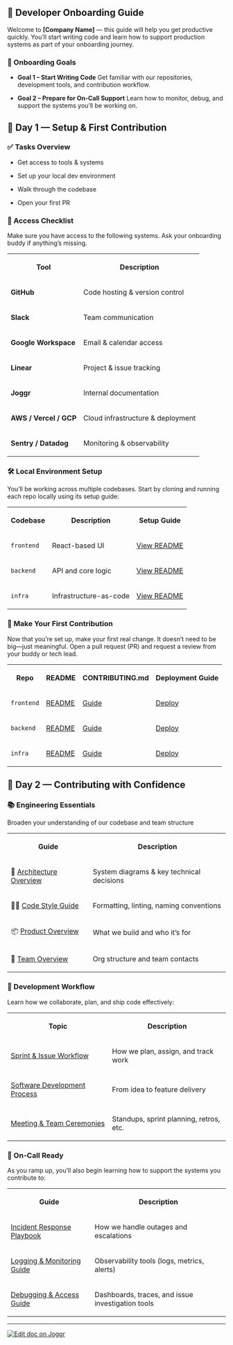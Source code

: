 <!--@@joggrdoc@@-->
<!-- @joggr:version(v2):end -->
<!-- @joggr:warning:start -->
<!-- 
  _   _   _    __        __     _      ____    _   _   ___   _   _    ____     _   _   _ 
 | | | | | |   \ \      / /    / \    |  _ \  | \ | | |_ _| | \ | |  / ___|   | | | | | |
 | | | | | |    \ \ /\ / /    / _ \   | |_) | |  \| |  | |  |  \| | | |  _    | | | | | |
 |_| |_| |_|     \ V  V /    / ___ \  |  _ <  | |\  |  | |  | |\  | | |_| |   |_| |_| |_|
 (_) (_) (_)      \_/\_/    /_/   \_\ |_| \_\ |_| \_| |___| |_| \_|  \____|   (_) (_) (_)
                                                              
This document is managed by Joggr. Editing this document could break Joggr's core features, i.e. our 
ability to auto-maintain this document. Please use the Joggr editor to edit this document 
(link at bottom of the page).
-->
<!-- @joggr:warning:end -->
## 🧭 Developer Onboarding Guide

Welcome to **\[Company Name]** — this guide will help you get productive quickly. You’ll start writing code and learn how to support production systems as part of your onboarding journey.

### 🎯 Onboarding Goals

* **Goal 1 – Start Writing Code** Get familiar with our repositories, development tools, and contribution workflow.

* **Goal 2 – Prepare for On-Call Support** Learn how to monitor, debug, and support the systems you’ll be working on.

## 📅 Day 1 — Setup & First Contribution

### ✅ Tasks Overview

* Get access to tools & systems

* Set up your local dev environment

* Walk through the codebase

* Open your first PR

### 🔐 Access Checklist

Make sure you have access to the following systems. Ask your onboarding buddy if anything’s missing.

<table class="dashdraft-table">
  <tbody>
    <tr class="dashdraft-table-row">
      <th class="dashdraft-table-header" colspan="1" rowspan="1">
        <p class="dashdraft-paragraph">Tool</p>
      </th>
      <th class="dashdraft-table-header" colspan="1" rowspan="1">
        <p class="dashdraft-paragraph">Description</p>
      </th>
    </tr>
    <tr class="dashdraft-table-row">
      <td class="dashdraft-table-cell" colspan="1" rowspan="1">
        <p class="dashdraft-paragraph"><strong class="dashdraft-bold">GitHub</strong></p>
      </td>
      <td class="dashdraft-table-cell" colspan="1" rowspan="1">
        <p class="dashdraft-paragraph">Code hosting &#x26; version control</p>
      </td>
    </tr>
    <tr class="dashdraft-table-row">
      <td class="dashdraft-table-cell" colspan="1" rowspan="1">
        <p class="dashdraft-paragraph"><strong class="dashdraft-bold">Slack</strong></p>
      </td>
      <td class="dashdraft-table-cell" colspan="1" rowspan="1">
        <p class="dashdraft-paragraph">Team communication</p>
      </td>
    </tr>
    <tr class="dashdraft-table-row">
      <td class="dashdraft-table-cell" colspan="1" rowspan="1">
        <p class="dashdraft-paragraph"><strong class="dashdraft-bold">Google Workspace</strong></p>
      </td>
      <td class="dashdraft-table-cell" colspan="1" rowspan="1">
        <p class="dashdraft-paragraph">Email &#x26; calendar access</p>
      </td>
    </tr>
    <tr class="dashdraft-table-row">
      <td class="dashdraft-table-cell" colspan="1" rowspan="1">
        <p class="dashdraft-paragraph"><strong class="dashdraft-bold">Linear</strong></p>
      </td>
      <td class="dashdraft-table-cell" colspan="1" rowspan="1">
        <p class="dashdraft-paragraph">Project &#x26; issue tracking</p>
      </td>
    </tr>
    <tr class="dashdraft-table-row">
      <td class="dashdraft-table-cell" colspan="1" rowspan="1">
        <p class="dashdraft-paragraph"><strong class="dashdraft-bold">Joggr</strong></p>
      </td>
      <td class="dashdraft-table-cell" colspan="1" rowspan="1">
        <p class="dashdraft-paragraph">Internal documentation</p>
      </td>
    </tr>
    <tr class="dashdraft-table-row">
      <td class="dashdraft-table-cell" colspan="1" rowspan="1">
        <p class="dashdraft-paragraph"><strong class="dashdraft-bold">AWS / Vercel / GCP</strong></p>
      </td>
      <td class="dashdraft-table-cell" colspan="1" rowspan="1">
        <p class="dashdraft-paragraph">Cloud infrastructure &#x26; deployment</p>
      </td>
    </tr>
    <tr class="dashdraft-table-row">
      <td class="dashdraft-table-cell" colspan="1" rowspan="1">
        <p class="dashdraft-paragraph"><strong class="dashdraft-bold">Sentry / Datadog</strong></p>
      </td>
      <td class="dashdraft-table-cell" colspan="1" rowspan="1">
        <p class="dashdraft-paragraph">Monitoring &#x26; observability</p>
      </td>
    </tr>
  </tbody>
</table>

### 🛠 Local Environment Setup

You’ll be working across multiple codebases. Start by cloning and running each repo locally using its setup guide:

<table class="dashdraft-table">
  <tbody>
    <tr class="dashdraft-table-row">
      <th class="dashdraft-table-header" colspan="1" rowspan="1">
        <p class="dashdraft-paragraph">Codebase</p>
      </th>
      <th class="dashdraft-table-header" colspan="1" rowspan="1">
        <p class="dashdraft-paragraph">Description</p>
      </th>
      <th class="dashdraft-table-header" colspan="1" rowspan="1">
        <p class="dashdraft-paragraph">Setup Guide</p>
      </th>
    </tr>
    <tr class="dashdraft-table-row">
      <td class="dashdraft-table-cell" colspan="1" rowspan="1">
        <p class="dashdraft-paragraph"><code class="dashdraft-code-inline">frontend</code></p>
      </td>
      <td class="dashdraft-table-cell" colspan="1" rowspan="1">
        <p class="dashdraft-paragraph">React-based UI</p>
      </td>
      <td class="dashdraft-table-cell" colspan="1" rowspan="1">
        <p class="dashdraft-paragraph"><a target="_blank" rel="noopener" class="dashdraft-link" href="#">View README</a></p>
      </td>
    </tr>
    <tr class="dashdraft-table-row">
      <td class="dashdraft-table-cell" colspan="1" rowspan="1">
        <p class="dashdraft-paragraph"><code class="dashdraft-code-inline">backend</code></p>
      </td>
      <td class="dashdraft-table-cell" colspan="1" rowspan="1">
        <p class="dashdraft-paragraph">API and core logic</p>
      </td>
      <td class="dashdraft-table-cell" colspan="1" rowspan="1">
        <p class="dashdraft-paragraph"><a target="_blank" rel="noopener" class="dashdraft-link" href="#">View README</a></p>
      </td>
    </tr>
    <tr class="dashdraft-table-row">
      <td class="dashdraft-table-cell" colspan="1" rowspan="1">
        <p class="dashdraft-paragraph"><code class="dashdraft-code-inline">infra</code></p>
      </td>
      <td class="dashdraft-table-cell" colspan="1" rowspan="1">
        <p class="dashdraft-paragraph">Infrastructure-as-code</p>
      </td>
      <td class="dashdraft-table-cell" colspan="1" rowspan="1">
        <p class="dashdraft-paragraph"><a target="_blank" rel="noopener" class="dashdraft-link" href="#">View README</a></p>
      </td>
    </tr>
  </tbody>
</table>

### 🚀 Make Your First Contribution

Now that you’re set up, make your first real change. It doesn’t need to be big—just meaningful. Open a pull request (PR) and request a review from your buddy or tech lead.

<table class="dashdraft-table">
  <tbody>
    <tr class="dashdraft-table-row">
      <th class="dashdraft-table-header" colspan="1" rowspan="1">
        <p class="dashdraft-paragraph">Repo</p>
      </th>
      <th class="dashdraft-table-header" colspan="1" rowspan="1">
        <p class="dashdraft-paragraph">README</p>
      </th>
      <th class="dashdraft-table-header" colspan="1" rowspan="1">
        <p class="dashdraft-paragraph">CONTRIBUTING.md</p>
      </th>
      <th class="dashdraft-table-header" colspan="1" rowspan="1">
        <p class="dashdraft-paragraph">Deployment Guide</p>
      </th>
    </tr>
    <tr class="dashdraft-table-row">
      <td class="dashdraft-table-cell" colspan="1" rowspan="1">
        <p class="dashdraft-paragraph"><code class="dashdraft-code-inline">frontend</code></p>
      </td>
      <td class="dashdraft-table-cell" colspan="1" rowspan="1">
        <p class="dashdraft-paragraph"><a target="_blank" rel="noopener" class="dashdraft-link" href="#">README</a></p>
      </td>
      <td class="dashdraft-table-cell" colspan="1" rowspan="1">
        <p class="dashdraft-paragraph"><a target="_blank" rel="noopener" class="dashdraft-link" href="#">Guide</a></p>
      </td>
      <td class="dashdraft-table-cell" colspan="1" rowspan="1">
        <p class="dashdraft-paragraph"><a target="_blank" rel="noopener" class="dashdraft-link" href="#">Deploy</a></p>
      </td>
    </tr>
    <tr class="dashdraft-table-row">
      <td class="dashdraft-table-cell" colspan="1" rowspan="1">
        <p class="dashdraft-paragraph"><code class="dashdraft-code-inline">backend</code></p>
      </td>
      <td class="dashdraft-table-cell" colspan="1" rowspan="1">
        <p class="dashdraft-paragraph"><a target="_blank" rel="noopener" class="dashdraft-link" href="#">README</a></p>
      </td>
      <td class="dashdraft-table-cell" colspan="1" rowspan="1">
        <p class="dashdraft-paragraph"><a target="_blank" rel="noopener" class="dashdraft-link" href="#">Guide</a></p>
      </td>
      <td class="dashdraft-table-cell" colspan="1" rowspan="1">
        <p class="dashdraft-paragraph"><a target="_blank" rel="noopener" class="dashdraft-link" href="#">Deploy</a></p>
      </td>
    </tr>
    <tr class="dashdraft-table-row">
      <td class="dashdraft-table-cell" colspan="1" rowspan="1">
        <p class="dashdraft-paragraph"><code class="dashdraft-code-inline">infra</code></p>
      </td>
      <td class="dashdraft-table-cell" colspan="1" rowspan="1">
        <p class="dashdraft-paragraph"><a target="_blank" rel="noopener" class="dashdraft-link" href="#">README</a></p>
      </td>
      <td class="dashdraft-table-cell" colspan="1" rowspan="1">
        <p class="dashdraft-paragraph"><a target="_blank" rel="noopener" class="dashdraft-link" href="#">Guide</a></p>
      </td>
      <td class="dashdraft-table-cell" colspan="1" rowspan="1">
        <p class="dashdraft-paragraph"><a target="_blank" rel="noopener" class="dashdraft-link" href="#">Deploy</a></p>
      </td>
    </tr>
  </tbody>
</table>

## 📅 Day 2 — Contributing with Confidence

### 📚 Engineering Essentials

Broaden your understanding of our codebase and team structure

<table class="dashdraft-table">
  <tbody>
    <tr class="dashdraft-table-row">
      <th class="dashdraft-table-header" colspan="1" rowspan="1">
        <p class="dashdraft-paragraph">Guide</p>
      </th>
      <th class="dashdraft-table-header" colspan="1" rowspan="1">
        <p class="dashdraft-paragraph">Description</p>
      </th>
    </tr>
    <tr class="dashdraft-table-row">
      <td class="dashdraft-table-cell" colspan="1" rowspan="1">
        <p class="dashdraft-paragraph"><span data-name="bricks" class="dashdraft-emoji" data-type="emoji">🧱</span> <a target="_blank" rel="noopener" class="dashdraft-link" href="#">Architecture Overview</a></p>
      </td>
      <td class="dashdraft-table-cell" colspan="1" rowspan="1">
        <p class="dashdraft-paragraph">System diagrams &#x26; key technical decisions</p>
      </td>
    </tr>
    <tr class="dashdraft-table-row">
      <td class="dashdraft-table-cell" colspan="1" rowspan="1">
        <p class="dashdraft-paragraph"><span data-name="artist" class="dashdraft-emoji" data-type="emoji">🧑‍🎨</span> <a target="_blank" rel="noopener" class="dashdraft-link" href="#">Code Style Guide</a></p>
      </td>
      <td class="dashdraft-table-cell" colspan="1" rowspan="1">
        <p class="dashdraft-paragraph">Formatting, linting, naming conventions</p>
      </td>
    </tr>
    <tr class="dashdraft-table-row">
      <td class="dashdraft-table-cell" colspan="1" rowspan="1">
        <p class="dashdraft-paragraph"><span data-name="package" class="dashdraft-emoji" data-type="emoji">📦</span> <a target="_blank" rel="noopener" class="dashdraft-link" href="#">Product Overview</a></p>
      </td>
      <td class="dashdraft-table-cell" colspan="1" rowspan="1">
        <p class="dashdraft-paragraph">What we build and who it’s for</p>
      </td>
    </tr>
    <tr class="dashdraft-table-row">
      <td class="dashdraft-table-cell" colspan="1" rowspan="1">
        <p class="dashdraft-paragraph"><span data-name="busts_in_silhouette" class="dashdraft-emoji" data-type="emoji">👥</span> <a target="_blank" rel="noopener" class="dashdraft-link" href="#">Team Overview</a></p>
      </td>
      <td class="dashdraft-table-cell" colspan="1" rowspan="1">
        <p class="dashdraft-paragraph">Org structure and team contacts</p>
      </td>
    </tr>
  </tbody>
</table>

### 🔄 Development Workflow

Learn how we collaborate, plan, and ship code effectively:

<table class="dashdraft-table">
  <tbody>
    <tr class="dashdraft-table-row">
      <th class="dashdraft-table-header" colspan="1" rowspan="1">
        <p class="dashdraft-paragraph">Topic</p>
      </th>
      <th class="dashdraft-table-header" colspan="1" rowspan="1">
        <p class="dashdraft-paragraph">Description</p>
      </th>
    </tr>
    <tr class="dashdraft-table-row">
      <td class="dashdraft-table-cell" colspan="1" rowspan="1">
        <p class="dashdraft-paragraph"><a target="_blank" rel="noopener" class="dashdraft-link" href="#">Sprint &#x26; Issue Workflow</a></p>
      </td>
      <td class="dashdraft-table-cell" colspan="1" rowspan="1">
        <p class="dashdraft-paragraph">How we plan, assign, and track work</p>
      </td>
    </tr>
    <tr class="dashdraft-table-row">
      <td class="dashdraft-table-cell" colspan="1" rowspan="1">
        <p class="dashdraft-paragraph"><a target="_blank" rel="noopener" class="dashdraft-link" href="#">Software Development Process</a></p>
      </td>
      <td class="dashdraft-table-cell" colspan="1" rowspan="1">
        <p class="dashdraft-paragraph">From idea to feature delivery</p>
      </td>
    </tr>
    <tr class="dashdraft-table-row">
      <td class="dashdraft-table-cell" colspan="1" rowspan="1">
        <p class="dashdraft-paragraph"><a target="_blank" rel="noopener" class="dashdraft-link" href="#">Meeting &#x26; Team Ceremonies</a></p>
      </td>
      <td class="dashdraft-table-cell" colspan="1" rowspan="1">
        <p class="dashdraft-paragraph">Standups, sprint planning, retros, etc.</p>
      </td>
    </tr>
  </tbody>
</table>

### 🔔 On-Call Ready

As you ramp up, you’ll also begin learning how to support the systems you contribute to:

<table class="dashdraft-table">
  <tbody>
    <tr class="dashdraft-table-row">
      <th class="dashdraft-table-header" colspan="1" rowspan="1">
        <p class="dashdraft-paragraph">Guide</p>
      </th>
      <th class="dashdraft-table-header" colspan="1" rowspan="1">
        <p class="dashdraft-paragraph">Description</p>
      </th>
    </tr>
    <tr class="dashdraft-table-row">
      <td class="dashdraft-table-cell" colspan="1" rowspan="1">
        <p class="dashdraft-paragraph"><a target="_blank" rel="noopener" class="dashdraft-link" href="#">Incident Response Playbook</a></p>
      </td>
      <td class="dashdraft-table-cell" colspan="1" rowspan="1">
        <p class="dashdraft-paragraph">How we handle outages and escalations</p>
      </td>
    </tr>
    <tr class="dashdraft-table-row">
      <td class="dashdraft-table-cell" colspan="1" rowspan="1">
        <p class="dashdraft-paragraph"><a target="_blank" rel="noopener" class="dashdraft-link" href="#">Logging &#x26; Monitoring Guide</a></p>
      </td>
      <td class="dashdraft-table-cell" colspan="1" rowspan="1">
        <p class="dashdraft-paragraph">Observability tools (logs, metrics, alerts)</p>
      </td>
    </tr>
    <tr class="dashdraft-table-row">
      <td class="dashdraft-table-cell" colspan="1" rowspan="1">
        <p class="dashdraft-paragraph"><a target="_blank" rel="noopener" class="dashdraft-link" href="#">Debugging &#x26; Access Guide</a></p>
      </td>
      <td class="dashdraft-table-cell" colspan="1" rowspan="1">
        <p class="dashdraft-paragraph">Dashboards, traces, and issue investigation tools</p>
      </td>
    </tr>
  </tbody>
</table>

<!-- @joggr:editLink(fcd57b32-dd26-4e18-a4ae-397acf560633):start -->
---
<a href="https://app.joggr.io/app/documents/fcd57b32-dd26-4e18-a4ae-397acf560633/edit">
  <img src="https://cdn.joggr.io/assets/static/badges/joggr-document-edit.svg?did=fcd57b32-dd26-4e18-a4ae-397acf560633" alt="Edit doc on Joggr" />
</a>
<!-- @joggr:editLink(fcd57b32-dd26-4e18-a4ae-397acf560633):end -->
